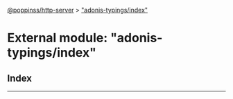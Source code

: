 [@poppinss/http-server](../README.md) > ["adonis-typings/index"](../modules/_adonis_typings_index_.md)

# External module: "adonis-typings/index"

## Index

---

